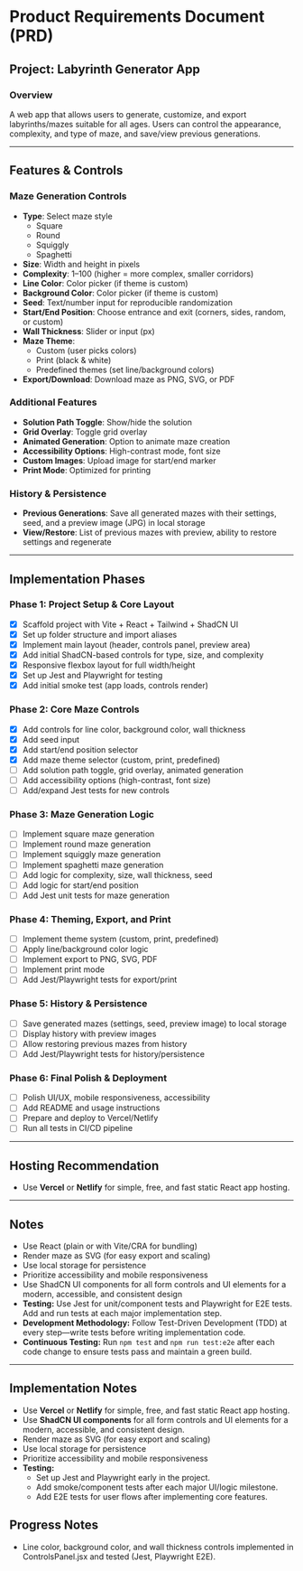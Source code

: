 # Product Requirements Document (PRD)

## Project: Labyrinth Generator App

### Overview
A web app that allows users to generate, customize, and export labyrinths/mazes suitable for all ages. Users can control the appearance, complexity, and type of maze, and save/view previous generations.

---

## Features & Controls

### Maze Generation Controls
- **Type**: Select maze style
  - Square
  - Round
  - Squiggly
  - Spaghetti
- **Size**: Width and height in pixels
- **Complexity**: 1–100 (higher = more complex, smaller corridors)
- **Line Color**: Color picker (if theme is custom)
- **Background Color**: Color picker (if theme is custom)
- **Seed**: Text/number input for reproducible randomization
- **Start/End Position**: Choose entrance and exit (corners, sides, random, or custom)
- **Wall Thickness**: Slider or input (px)
- **Maze Theme**:
  - Custom (user picks colors)
  - Print (black & white)
  - Predefined themes (set line/background colors)
- **Export/Download**: Download maze as PNG, SVG, or PDF

### Additional Features
- **Solution Path Toggle**: Show/hide the solution
- **Grid Overlay**: Toggle grid overlay
- **Animated Generation**: Option to animate maze creation
- **Accessibility Options**: High-contrast mode, font size
- **Custom Images**: Upload image for start/end marker
- **Print Mode**: Optimized for printing

### History & Persistence
- **Previous Generations**: Save all generated mazes with their settings, seed, and a preview image (JPG) in local storage
- **View/Restore**: List of previous mazes with preview, ability to restore settings and regenerate

---

## Implementation Phases

### Phase 1: Project Setup & Core Layout
- [x] Scaffold project with Vite + React + Tailwind + ShadCN UI
- [x] Set up folder structure and import aliases
- [x] Implement main layout (header, controls panel, preview area)
- [x] Add initial ShadCN-based controls for type, size, and complexity
- [x] Responsive flexbox layout for full width/height
- [x] Set up Jest and Playwright for testing
- [x] Add initial smoke test (app loads, controls render)

### Phase 2: Core Maze Controls
- [x] Add controls for line color, background color, wall thickness
- [x] Add seed input
- [x] Add start/end position selector
- [x] Add maze theme selector (custom, print, predefined)
- [ ] Add solution path toggle, grid overlay, animated generation
- [ ] Add accessibility options (high-contrast, font size)
- [ ] Add/expand Jest tests for new controls

### Phase 3: Maze Generation Logic
- [ ] Implement square maze generation
- [ ] Implement round maze generation
- [ ] Implement squiggly maze generation
- [ ] Implement spaghetti maze generation
- [ ] Add logic for complexity, size, wall thickness, seed
- [ ] Add logic for start/end position
- [ ] Add Jest unit tests for maze generation

### Phase 4: Theming, Export, and Print
- [ ] Implement theme system (custom, print, predefined)
- [ ] Apply line/background color logic
- [ ] Implement export to PNG, SVG, PDF
- [ ] Implement print mode
- [ ] Add Jest/Playwright tests for export/print

### Phase 5: History & Persistence
- [ ] Save generated mazes (settings, seed, preview image) to local storage
- [ ] Display history with preview images
- [ ] Allow restoring previous mazes from history
- [ ] Add Jest/Playwright tests for history/persistence

### Phase 6: Final Polish & Deployment
- [ ] Polish UI/UX, mobile responsiveness, accessibility
- [ ] Add README and usage instructions
- [ ] Prepare and deploy to Vercel/Netlify
- [ ] Run all tests in CI/CD pipeline

---

## Hosting Recommendation
- Use **Vercel** or **Netlify** for simple, free, and fast static React app hosting.

---

## Notes
- Use React (plain or with Vite/CRA for bundling)
- Render maze as SVG (for easy export and scaling)
- Use local storage for persistence
- Prioritize accessibility and mobile responsiveness
- Use ShadCN UI components for all form controls and UI elements for a modern, accessible, and consistent design
- **Testing:** Use Jest for unit/component tests and Playwright for E2E tests. Add and run tests at each major implementation step.
- **Development Methodology:** Follow Test-Driven Development (TDD) at every step—write tests before writing implementation code.
- **Continuous Testing:** Run `npm test` and `npm run test:e2e` after each code change to ensure tests pass and maintain a green build.

---

## Implementation Notes
- Use **Vercel** or **Netlify** for simple, free, and fast static React app hosting.
- Use **ShadCN UI components** for all form controls and UI elements for a modern, accessible, and consistent design.
- Render maze as SVG (for easy export and scaling)
- Use local storage for persistence
- Prioritize accessibility and mobile responsiveness 
- **Testing:**
  - Set up Jest and Playwright early in the project.
  - Add smoke/component tests after each major UI/logic milestone.
  - Add E2E tests for user flows after implementing core features. 

## Progress Notes
- Line color, background color, and wall thickness controls implemented in ControlsPanel.jsx and tested (Jest, Playwright E2E). 